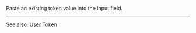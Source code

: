 Paste an existing token value into the input field.

---

See also: [User Token](/user-guide/user-token/)
